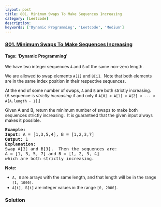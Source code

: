 ```yaml
---
layout: post
title: 801. Minimum Swaps To Make Sequences Increasing
category: [Leetcode]
description: 
keywords: ['Dynamic Programming', 'Leetcode', 'Medium']
---
```

### [801. Minimum Swaps To Make Sequences Increasing](https://leetcode.com/problems/minimum-swaps-to-make-sequences-increasing)

#### Tags: 'Dynamic Programming'

<div class="content__u3I1 question-content__JfgR"><div><p>We have two integer sequences <code>A</code> and <code>B</code> of the same non-zero length.</p>
<p>We are allowed to swap elements <code>A[i]</code> and <code>B[i]</code>.  Note that both elements are in the same index position in their respective sequences.</p>
<p>At the end of some number of swaps, <code>A</code> and <code>B</code> are both strictly increasing.  (A sequence is <em>strictly increasing</em> if and only if <code>A[0] &lt; A[1] &lt; A[2] &lt; ... &lt; A[A.length - 1]</code>.)</p>
<p>Given A and B, return the minimum number of swaps to make both sequences strictly increasing.  It is guaranteed that the given input always makes it possible.</p>
<pre><strong>Example:</strong>
<strong>Input:</strong> A = [1,3,5,4], B = [1,2,3,7]
<strong>Output:</strong> 1
<strong>Explanation: </strong>
Swap A[3] and B[3].  Then the sequences are:
A = [1, 3, 5, 7] and B = [1, 2, 3, 4]
which are both strictly increasing.
</pre>
<p><strong>Note:</strong></p>
<ul>
<li><code>A, B</code> are arrays with the same length, and that length will be in the range <code>[1, 1000]</code>.</li>
<li><code>A[i], B[i]</code> are integer values in the range <code>[0, 2000]</code>.</li>
</ul>
</div></div>

### Solution
